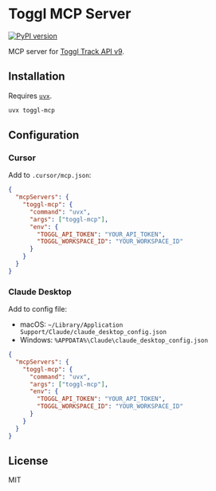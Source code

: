 # Toggl MCP Server

[![PyPI version](https://badge.fury.io/py/toggl-mcp.svg)](https://pypi.org/project/toggl-mcp/)

MCP server for [Toggl Track API v9](https://engineering.toggl.com/docs/index.html).

## Installation

Requires [`uvx`](https://docs.astral.sh/uv/guides/tools/).

```bash
uvx toggl-mcp
```

## Configuration

### Cursor

Add to `.cursor/mcp.json`:

```json
{
  "mcpServers": {
    "toggl-mcp": {
      "command": "uvx",
      "args": ["toggl-mcp"],
      "env": {
        "TOGGL_API_TOKEN": "YOUR_API_TOKEN",
        "TOGGL_WORKSPACE_ID": "YOUR_WORKSPACE_ID"
      }
    }
  }
}
```

### Claude Desktop

Add to config file:
- macOS: `~/Library/Application Support/Claude/claude_desktop_config.json`
- Windows: `%APPDATA%\Claude\claude_desktop_config.json`

```json
{
  "mcpServers": {
    "toggl-mcp": {
      "command": "uvx",
      "args": ["toggl-mcp"],
      "env": {
        "TOGGL_API_TOKEN": "YOUR_API_TOKEN",
        "TOGGL_WORKSPACE_ID": "YOUR_WORKSPACE_ID"
      }
    }
  }
}
```

## License

MIT